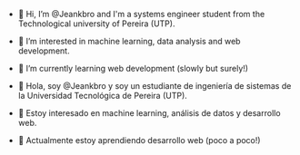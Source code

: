 - 👋 Hi, I’m @Jeankbro and I'm a systems engineer student from the Technological university of Pereira (UTP).
- 👀 I’m interested in machine learning, data analysis and web development.
- 🌱 I’m currently learning web development (slowly but surely!)

- 👋 Hola, soy @Jeankbro y soy un estudiante de ingeniería de sistemas de la Universidad Tecnológica de Pereira (UTP).
- 👀 Estoy interesado en machine learning, análisis de datos y desarrollo web.
- 🌱 Actualmente estoy aprendiendo desarrollo web (poco a poco!)

<!---
Jeankbro/Jeankbro is a ✨ special ✨ repository because its `README.md` (this file) appears on your GitHub profile.
You can click the Preview link to take a look at your changes.
--->
